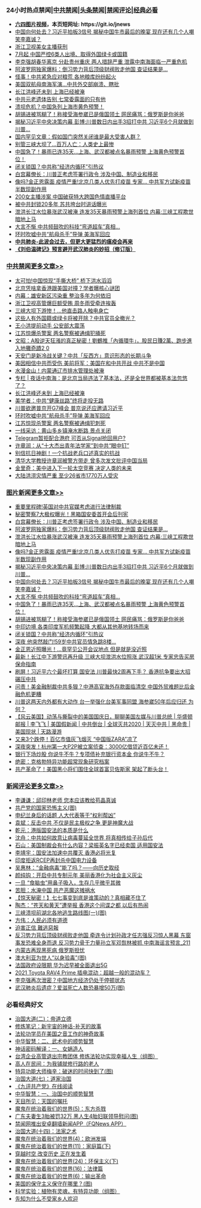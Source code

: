 <div id="tt">
<h3>24小时热点禁闻|<a href="#%E4%B8%AD%E5%85%B1%E7%A6%81%E9%97%BB%E6%9B%B4%E5%A4%9A%E6%96%87%E7%AB%A0">中共禁闻</a>|<a href="#%E5%9B%BE%E7%89%87%E6%96%B0%E9%97%BB%E6%9B%B4%E5%A4%9A%E6%96%87%E7%AB%A0">头条禁闻</a>|<a href="#%E6%96%B0%E9%97%BB%E8%AF%84%E8%AE%BA%E6%9B%B4%E5%A4%9A%E6%96%87%E7%AB%A0">禁闻评论|<a href="#%E5%BF%85%E7%9C%8B%E7%BB%8F%E5%85%B8%E5%A5%BD%E6%96%87">经典必看</a></h3>
<ul>
<li><b><a href="http://d1.bdrive.tk/64.mp4" target="_blank">六四图片视频</a>，本页短网址: https://git.io/jnews</b></li>
<li><a href="https://github.com/fqnews/bnews/blob/master/topimagenews/20200706/1356582.md">中国向何处去？习近平拍板3信号 揭秘中国牛市最后的晚宴 现在还有几个人嘲笑李嘉诚？</a></li>
<li><a href="https://github.com/fqnews/bnews/blob/master/cbnews/20200706/1356507.md">浙江卫视美女主播获刑</a></li>
<li><a href="https://github.com/fqnews/bnews/blob/master/cnnews/20200707/1356767.md">7月起 中国严控6类人出境、取得外国绿卡或国籍</a></li>
<li><a href="https://github.com/fqnews/bnews/blob/master/comments/20200706/1356663.md">李克强胡春华离京 分赴贵州重庆 两人措辞严重 泄露中南海面临一严重危机</a></li>
<li><a href="https://github.com/fqnews/bnews/blob/master/topimagenews/20200706/1356706.md">阿波罗网独家爆料：倒习势力背后顶级财阀败走他国 查证结果是...</a></li>
<li><a href="https://github.com/fqnews/bnews/blob/master/cbnews/20200706/1356555.md">怪事！中共紧急应对粮荒 各地粮库纷纷起火</a></li>
<li><a href="https://github.com/fqnews/bnews/blob/master/cbnews/20200706/1356562.md">美国双航母南海军演…中共外交部崩溃、瞎批</a></li>
<li><a href="https://github.com/fqnews/bnews/blob/master/cbnews/20200707/1356777.md">长江洪峰还未到 上海已经被淹</a></li>
<li><a href="https://github.com/fqnews/bnews/blob/master/cbnews/20200706/1356447.md">中共元老遗体告别 七常委露面的只有他</a></li>
<li><a href="https://github.com/fqnews/bnews/blob/master/cnnews/20200706/1356478.md">溃坝危机？中国急列上海市黄色预警！</a></li>
<li><a href="https://github.com/fqnews/bnews/blob/master/topimagenews/20200706/1356504.md">胡锡进被骂糊了！称接受海参崴已是俄国领土 网民痛骂：俄罗斯是你爸爸</a></li>
<li><a href="https://github.com/fqnews/bnews/blob/master/topimagenews/20200706/1356638.md">揭秘习近平中央决策内幕 彭博:川普数日内出手3招打中共 习近平6个月就做到川普...</a></li>
<li><a href="https://github.com/fqnews/bnews/blob/master/comments/20200706/1356521.md">国内罕见文章：假如国门突然关闭谁是最大受害人群？</a></li>
<li><a href="https://github.com/fqnews/bnews/blob/master/cnnews/20200706/1356450.md">别管三峡大坝了…百万人亡：人类史上最惨</a></li>
<li><a href="https://github.com/fqnews/bnews/blob/master/topimagenews/20200706/1356509.md">中国急了！暴雨已连35天…上海、武汉都被点名暴雨预警 上海黄色预警首位！</a></li>
<li><a href="https://github.com/fqnews/bnews/blob/master/topimagenews/20200706/1356375.md">闭关锁国？中共称“经济内循环”引热议</a></li>
<li><a href="https://github.com/fqnews/bnews/blob/master/topimagenews/20200707/1356751.md">白宫幕僚长：川普正考虑签署行政令 涉及中国、制造业和移民</a></li>
<li><a href="https://github.com/fqnews/bnews/blob/master/topimagenews/20200706/1356643.md">像吗?金正恩露面 疫情严重!北京几类人优先打疫苗 专家… 中共军方试新疫苗半数现副作用</a></li>
<li><a href="https://github.com/fqnews/bnews/blob/master/cnnews/20200706/1356571.md">200女主播涉案 中国破获特大跨国色情直播平台</a></li>
<li><a href="https://github.com/fqnews/bnews/blob/master/cbnews/20200706/1356442.md">被中共封锁20多年 苏共垮台时讲话曝光</a></li>
<li><a href="https://github.com/fqnews/bnews/blob/master/topimagenews/20200706/1356666.md">泄洪长江水位暴涨武汉被淹 连发35天暴雨预警上海列首位 内幕:三峡工程欺世暗地上马</a></li>
<li><a href="https://github.com/fqnews/bnews/blob/master/topimagenews/20200706/1356510.md">大言不惭 中共频鼓吹的科技“弯道超车”真相…</a></li>
<li><a href="https://github.com/fqnews/bnews/blob/master/cbnews/20200707/1356755.md">环时吹嘘中共“航母杀手”导弹 美海军回应</a></li>
<li><b><a href="https://github.com/fqnews/bnews/blob/master/comments/20200211/1275071.md" target="_blank">中共肺炎-此波会过去，但更大更猛烈的瘟疫会再来</a></b></li>
<li><b><a href="https://github.com/fqnews/bnews/blob/master/comments/20200207/1272816.md" target="_blank">《刘伯温碑记》预言避开武汉肺炎的妙招（修订版）</a></b></li>
</ul>
</div>

<div class="catlist">
<h3><a href="https://github.com/fqnews/bnews/blob/master/cbnews/" target="_blank">中共禁闻</a><span><a href="https://github.com/fqnews/bnews/blob/master/cbnews/" target="_blank" rel="nofollow">更多文章>></a></span></h3>
<ul>
<li><a href="https://github.com/fqnews/bnews/blob/master/cbnews/20200707/1356945.md" target="_blank">太可怕!中国惊现“手撕大桥” 桥下洪水滔滔</a></li>
<li><a href="https://github.com/fqnews/bnews/blob/master/cbnews/20200707/1356942.md" target="_blank">北京凭啥拿香港跟美国对撞？学者曝核心谜团</a></li>
<li><a href="https://github.com/fqnews/bnews/blob/master/cbnews/20200707/1356941.md" target="_blank">内幕：雄安新区污染重 整治多年为何依旧</a></li>
<li><a href="https://github.com/fqnews/bnews/blob/master/cbnews/20200707/1356935.md" target="_blank">浙江卫视高管爆巨额受贿 周冬雨受牵连挨轰</a></li>
<li><a href="https://github.com/fqnews/bnews/blob/master/cbnews/20200707/1356934.md" target="_blank">三峡大坝下游惨！…他直击路人触电身亡</a></li>
<li><a href="https://github.com/fqnews/bnews/blob/master/cbnews/20200707/1356930.md" target="_blank">这些人有外国籍或绿卡将被开除？中共官员全撤光？</a></li>
<li><a href="https://github.com/fqnews/bnews/blob/master/cbnews/20200707/1356899.md" target="_blank">王小洪提前动手 公安部大震荡</a></li>
<li><a href="https://github.com/fqnews/bnews/blob/master/cbnews/20200707/1356863.md" target="_blank">江苏惊爆杀警案 两名警察被通缉犯捅死</a></li>
<li><a href="https://github.com/fqnews/bnews/blob/master/cbnews/20200707/1356806.md" target="_blank">文昭：A股逆天狂漲的真正秘密！劉鶴推「內循環牛」，股民日賺2萬、跑步進入地攤奇蹟2 0</a></li>
<li><a href="https://github.com/fqnews/bnews/blob/master/cbnews/20200707/1356799.md" target="_blank">天安门是新冷战关键？中共「反西方」意识形态的长期斗争</a></li>
<li><a href="https://github.com/fqnews/bnews/blob/master/cbnews/20200707/1356797.md" target="_blank">美因相信中共而受伤 美前将军：美国在和中共开战 中共不是中国</a></li>
<li><a href="https://github.com/fqnews/bnews/blob/master/cbnews/20200707/1356790.md" target="_blank">水漫金山！内蒙通辽市排水管理处被淹</a></li>
<li><a href="https://github.com/fqnews/bnews/blob/master/cbnews/20200707/1356783.md" target="_blank">专栏 | 夜话中南海：是北京当局违法了基本法，还是全世界都被基本法忽悠了？</a></li>
<li><a href="https://github.com/fqnews/bnews/blob/master/cbnews/20200707/1356777.md" target="_blank">长江洪峰还未到 上海已经被淹</a></li>
<li><a href="https://github.com/fqnews/bnews/blob/master/cbnews/20200707/1356762.md" target="_blank">美学者：中共“健康丝路”终将走投无路</a></li>
<li><a href="https://github.com/fqnews/bnews/blob/master/cbnews/20200707/1356761.md" target="_blank">川普欲邀普京开G7峰会 普京说还应邀请习近平</a></li>
<li><a href="https://github.com/fqnews/bnews/blob/master/cbnews/20200707/1356755.md" target="_blank">环时吹嘘中共“航母杀手”导弹 美海军回应</a></li>
<li><a href="https://github.com/fqnews/bnews/blob/master/cbnews/20200707/1356749.md" target="_blank">江苏惊现杀警案 两名警察被通缉犯刺死</a></li>
<li><a href="https://github.com/fqnews/bnews/blob/master/cbnews/20200707/1356748.md" target="_blank">一线采访：黄山多乡镇淹水断路 景点关闭</a></li>
<li><a href="https://github.com/fqnews/bnews/blob/master/cbnews/20200706/1356704.md" target="_blank">Telegram暂拒配合港府 可否从Signal抢回用户?</a></li>
<li><a href="https://github.com/fqnews/bnews/blob/master/cbnews/20200706/1356656.md" target="_blank">许章润：从“十大杰出青年法学家”到中共“眼中钉”</a></li>
<li><a href="https://github.com/fqnews/bnews/blob/master/cbnews/20200706/1356653.md" target="_blank">别信抗日神剧！一个抗战老兵口述真实的抗战</a></li>
<li><a href="https://github.com/fqnews/bnews/blob/master/cbnews/20200706/1356637.md" target="_blank">清华大学教授许章润被警方带走 曾多次发文批评中国当局</a></li>
<li><a href="https://github.com/fqnews/bnews/blob/master/cbnews/20200706/1356577.md" target="_blank">金里奇：美中进入下一轮太空竞赛 决定人类的未来</a></li>
<li><a href="https://github.com/fqnews/bnews/blob/master/cbnews/20200706/1356564.md" target="_blank">大陆洪涝灾情严重 至少26省市1770万人受灾</a></li>

</ul>
</div>
<div class="catlist">
<h3><a href="https://github.com/fqnews/bnews/blob/master/topimagenews/" target="_blank">图片新闻</a><span><a href="https://github.com/fqnews/bnews/blob/master/topimagenews/" target="_blank" rel="nofollow">更多文章>></a></span></h3>
<ul>
<li><a href="https://github.com/fqnews/bnews/blob/master/topimagenews/20200707/1356924.md" target="_blank">重要里程碑!英国对中共官媒考虑进行法律制裁</a></li>
<li><a href="https://github.com/fqnews/bnews/blob/master/topimagenews/20200707/1356856.md" target="_blank">秘密警察7大极权曝光！黑箱国安委首开会后刊宪</a></li>
<li><a href="https://github.com/fqnews/bnews/blob/master/topimagenews/20200707/1356751.md" target="_blank">白宫幕僚长：川普正考虑签署行政令 涉及中国、制造业和移民</a></li>
<li><a href="https://github.com/fqnews/bnews/blob/master/topimagenews/20200706/1356706.md" target="_blank">阿波罗网独家爆料：倒习势力背后顶级财阀败走他国 查证结果是&#8230;</a></li>
<li><a href="https://github.com/fqnews/bnews/blob/master/topimagenews/20200706/1356666.md" target="_blank">泄洪长江水位暴涨武汉被淹 连发35天暴雨预警上海列首位 内幕:三峡工程欺世暗地上马</a></li>
<li><a href="https://github.com/fqnews/bnews/blob/master/topimagenews/20200706/1356643.md" target="_blank">像吗?金正恩露面 疫情严重!北京几类人优先打疫苗 专家… 中共军方试新疫苗半数现副作用</a></li>
<li><a href="https://github.com/fqnews/bnews/blob/master/topimagenews/20200706/1356638.md" target="_blank">揭秘习近平中央决策内幕 彭博:川普数日内出手3招打中共 习近平6个月就做到川普&#8230;</a></li>
<li><a href="https://github.com/fqnews/bnews/blob/master/topimagenews/20200706/1356582.md" target="_blank">中国向何处去？习近平拍板3信号 揭秘中国牛市最后的晚宴 现在还有几个人嘲笑李嘉诚？</a></li>
<li><a href="https://github.com/fqnews/bnews/blob/master/topimagenews/20200706/1356510.md" target="_blank">大言不惭 中共频鼓吹的科技“弯道超车”真相…</a></li>
<li><a href="https://github.com/fqnews/bnews/blob/master/topimagenews/20200706/1356509.md" target="_blank">中国急了！暴雨已连35天…上海、武汉都被点名暴雨预警 上海黄色预警首位！</a></li>
<li><a href="https://github.com/fqnews/bnews/blob/master/topimagenews/20200706/1356504.md" target="_blank">胡锡进被骂糊了！称接受海参崴已是俄国领土 网民痛骂：俄罗斯是你爸爸</a></li>
<li><a href="https://github.com/fqnews/bnews/blob/master/topimagenews/20200706/1356431.md" target="_blank">中印边境 各类印度军机频繁起降 大都从其他基地转场而来</a></li>
<li><a href="https://github.com/fqnews/bnews/blob/master/topimagenews/20200706/1356375.md" target="_blank">闭关锁国？中共称“经济内循环”引热议</a></li>
<li><a href="https://github.com/fqnews/bnews/blob/master/topimagenews/20200705/1356213.md" target="_blank">深夜 他突然敲门!59岁中共官员情急跳8楼&#8230;</a></li>
<li><a href="https://github.com/fqnews/bnews/blob/master/topimagenews/20200705/1356209.md" target="_blank">金正恩近照曝光！&#8230;竟罕见公开会议地点 但是就是没近照</a></li>
<li><a href="https://github.com/fqnews/bnews/blob/master/topimagenews/20200705/1356187.md" target="_blank">最新！长江中下游警讯再升级 三峡大坝泄洪水位照涨 武汉超1米 专家忠告买房保命指南</a></li>
<li><a href="https://github.com/fqnews/bnews/blob/master/topimagenews/20200705/1356147.md" target="_blank">刷屏！习近平六个最坏打算 国安法 川普最快2周再下手？ 香港抗争要出大招碾压中共</a></li>
<li><a href="https://github.com/fqnews/bnews/blob/master/topimagenews/20200705/1356105.md" target="_blank">问责！美金融制裁中共多狠？中港高官海外存款面临清空 中国外贸难题比后金融危机更糟</a></li>
<li><a href="https://github.com/fqnews/bnews/blob/master/topimagenews/20200705/1356075.md" target="_blank">川普这两天内外都有大动作 台一举强化台美军事同盟 海参崴50年后应归还 为何？</a></li>
<li><a href="https://github.com/fqnews/bnews/blob/master/comments/20200705/1356016.md" target="_blank">【风云美国】动荡与撕裂中的美国国庆日，聊聊美国左媒与川普总统 | 华盛顿邮报 | 李飞飞 | 美国假新闻 | 中共倒台 | 全球灭共2020 | 天灭中共 | 黑命贵 | 美国现状 | 天路漫游</a></li>
<li><a href="https://github.com/fqnews/bnews/blob/master/topimagenews/20200705/1355988.md" target="_blank">又来3个跌停！百亿市值灰飞烟灭 “中国版ZARA”凉了</a></li>
<li><a href="https://github.com/fqnews/bnews/blob/master/topimagenews/20200705/1355987.md" target="_blank">深夜突发！杭州第一大P2P被立案侦查：3000亿借贷近百亿未还！</a></li>
<li><a href="https://github.com/fqnews/bnews/blob/master/topimagenews/20200705/1355941.md" target="_blank">银行下场炒股 你说牛不牛？专项债补充银行资本金 你说牛不牛？</a></li>
<li><a href="https://github.com/fqnews/bnews/blob/master/comments/20200705/783265.md" target="_blank">绝密：克格勃特异功能超常现象研究档案</a></li>
<li><a href="https://github.com/fqnews/bnews/blob/master/topimagenews/20200705/1355904.md" target="_blank">共产革命了！美国黑小将们围住全球首富贝佐斯家 架起了断头台！</a></li>

</ul>
</div>
<div class="catlist">
<h3><a href="https://github.com/fqnews/bnews/blob/master/comments/" target="_blank">新闻评论</a><span><a href="https://github.com/fqnews/bnews/blob/master/comments/" target="_blank" rel="nofollow">更多文章>></a></span></h3>
<ul>
<li><a href="https://github.com/fqnews/bnews/blob/master/comments/20200707/1356940.md" target="_blank">李谦谦：邱印林老师 您本应该教给苟晶真诚</a></li>
<li><a href="https://github.com/fqnews/bnews/blob/master/comments/20200707/1356923.md" target="_blank">共产党的国家恐怖主义(图)</a></li>
<li><a href="https://github.com/fqnews/bnews/blob/master/comments/20200707/1356912.md" target="_blank">申纪兰身后的话题 人大代表等于“权利帮凶”</a></li>
<li><a href="https://github.com/fqnews/bnews/blob/master/comments/20200707/1356908.md" target="_blank">袁斌：反击中共 不仅是民主极权之争 更是神魔大战</a></li>
<li><a href="https://github.com/fqnews/bnews/blob/master/comments/20200707/1356907.md" target="_blank">乾元：港版国安法的本质是什么</a></li>
<li><a href="https://github.com/fqnews/bnews/blob/master/comments/20200707/1356906.md" target="_blank">沈舟：中共如何故意让病毒蔓延全世界 将真相传给子孙后代</a></li>
<li><a href="https://github.com/fqnews/bnews/blob/master/comments/20200707/1356905.md" target="_blank">石山：美国制裁会有什么内容？梁振英名字已经卖国 适用国安法</a></li>
<li><a href="https://github.com/fqnews/bnews/blob/master/comments/20200707/1356904.md" target="_blank">李靖宇：国安法加速中共覆灭 香港必将光复</a></li>
<li><a href="https://github.com/fqnews/bnews/blob/master/comments/20200707/1356898.md" target="_blank">印度拒返RCEP再封杀中国电力设备</a></li>
<li><a href="https://github.com/fqnews/bnews/blob/master/comments/20200707/1356895.md" target="_blank">吴惠林：“金融病毒”能了吗？——向历史取经</a></li>
<li><a href="https://github.com/fqnews/bnews/blob/master/comments/20200707/1356887.md" target="_blank">颜纯钩：开启中共专制元年 美丽香港化为社会主义灰尘</a></li>
<li><a href="https://github.com/fqnews/bnews/blob/master/comments/20200707/1356881.md" target="_blank">一旦 “食脑虫”用鼻子吸入，生存几乎微乎其微</a></li>
<li><a href="https://github.com/fqnews/bnews/blob/master/comments/20200707/1356868.md" target="_blank">苦胆：水淹中国 共产恶魔这摊祸水</a></li>
<li><a href="https://github.com/fqnews/bnews/blob/master/comments/20200707/1356867.md" target="_blank">【惊天秘密！】七七事变到底是谁策动的？真相藏不住了</a></li>
<li><a href="https://github.com/fqnews/bnews/blob/master/comments/20200707/1356862.md" target="_blank">陶杰：“苍天和黄天”遭举报 香港这个间谍之都 以后有热闹</a></li>
<li><a href="https://github.com/fqnews/bnews/blob/master/comments/20200707/1356855.md" target="_blank">三峡溃坝前湖北各地逃生路线图(一)(图)</a></li>
<li><a href="https://github.com/fqnews/bnews/blob/master/comments/20200707/1356853.md" target="_blank">方伟：人民必须有道德</a></li>
<li><a href="https://github.com/fqnews/bnews/blob/master/comments/20200707/1356846.md" target="_blank">迫害正信 難逃惡報</a></li>
<li><a href="https://github.com/fqnews/bnews/blob/master/comments/20200707/1356825.md" target="_blank">反习势力背后顶级财阀败走他国 牵连令计划孙政才任志强反习惊人黑幕 东窗事发恐难全身而退 反习势力骨干力量孙立军邓恢林被抓 中南海谣言预言_211</a></li>
<li><a href="https://github.com/fqnews/bnews/blob/master/comments/20200707/1356823.md" target="_blank">内蒙古再现黑死病  俄罗斯担忧</a></li>
<li><a href="https://github.com/fqnews/bnews/blob/master/comments/20200707/1356821.md" target="_blank">澳大利亚为世人“以身验毒”(图)</a></li>
<li><a href="https://github.com/fqnews/bnews/blob/master/comments/20200707/1356816.md" target="_blank">法国政府设限期  华为迟早被全面退出5G</a></li>
<li><a href="https://github.com/fqnews/bnews/blob/master/comments/20200707/1356813.md" target="_blank">2021 Toyota RAV4 Prime 插电混动：超越一般的混动车？</a></li>
<li><a href="https://github.com/fqnews/bnews/blob/master/comments/20200707/1356811.md" target="_blank">李克强再次泄密？中国地方经济仍处于停顿状态</a></li>
<li><a href="https://github.com/fqnews/bnews/blob/master/comments/20200707/1356809.md" target="_blank">武汉肺炎后遗症？爱滋死亡人数恐暴增50万(图)</a></li>

</ul>
</div>

<div class="catlist">
<h3>必看经典好文</h3>
<ul>
<li><a href="https://github.com/fqnews/bnews/blob/master/cbnews/20180308/911611.md" target="_blank">治国大道(二)：帝道立德</a></li>
<li><a href="https://github.com/fqnews/bnews/blob/master/comments/20190418/1115565.md" target="_blank">修炼笔记：新宇宙的神话-补天的故事</a></li>
<li><a href="https://github.com/fqnews/bnews/blob/master/comments/20200511/1326751.md" target="_blank">法轮功学员在美国之音工作的神奇故事</a></li>
<li><a href="https://github.com/fqnews/bnews/blob/master/comments/20200605/783249.md" target="_blank">中华智慧：二、武术中的顺势智慧</a></li>
<li><a href="https://github.com/fqnews/bnews/blob/master/comments/20200609/1342224.md" target="_blank">神话密码解译：一、女娲造人</a></li>
<li><a href="https://github.com/fqnews/bnews/blob/master/comments/20200528/1335859.md" target="_blank">台湾企业高管退出宗教团体 修炼法轮功实现幸福人生（组图）</a></li>
<li><a href="https://github.com/fqnews/bnews/blob/master/tculture/20121023/72121.md" target="_blank">高人在民间：为我铺就修行路的老人</a></li>
<li><a href="https://github.com/fqnews/bnews/blob/master/ccpdope/20200703/1355002.md" target="_blank">特异功能大师梅辛：破迷的时间快到了(图)</a></li>
<li><a href="https://github.com/fqnews/bnews/blob/master/cbnews/20190424/913985.md" target="_blank">治国大道(七)：道家治国</a></li>
<li><a href="https://github.com/fqnews/bnews/blob/master/bookonline/20131116/201057.md" target="_blank">《九评共产党》在线阅读</a></li>
<li><a href="https://github.com/fqnews/bnews/blob/master/comments/20200605/1340202.md" target="_blank">中华智慧：一、治国中的顺势智慧</a></li>
<li><a href="https://github.com/fqnews/bnews/blob/master/tculture/20180919/1000196.md" target="_blank">天目所见：天国的嘱托</a></li>
<li><a href="https://github.com/fqnews/bnews/blob/master/topimagenews/20180524/946967.md" target="_blank">魔鬼在统治着我们的世界(5)：东方杀戮</a></li>
<li><a href="https://github.com/fqnews/bnews/blob/master/cbnews/20200611/1343037.md" target="_blank">广东夫妻生3胎被罚32万 黑人生4胎妇联领导慰问(图)</a></li>
<li><a href="https://github.com/fqnews/bnews/blob/master/comments/20200503/1322531.md" target="_blank">禁闻网推出安卓翻墙新闻APP（FQNews APP）</a></li>
<li><a href="https://github.com/fqnews/bnews/blob/master/cbnews/20180320/916962.md" target="_blank">治国大道(十四)：法家之术</a></li>
<li><a href="https://github.com/fqnews/bnews/blob/master/topimagenews/20180522/946266.md" target="_blank">魔鬼在统治着我们的世界(4)：欧洲发端</a></li>
<li><a href="https://github.com/fqnews/bnews/blob/master/topimagenews/20180530/950691.md" target="_blank">魔鬼在统治着我们的世界(11)：家庭篇(下)</a></li>
<li><a href="https://github.com/fqnews/bnews/blob/master/comments/20200626/1259925.md" target="_blank">穿越时空 改变历史 正在发生着</a></li>
<li><a href="https://github.com/fqnews/bnews/blob/master/cbnews/20180907/994846.md" target="_blank">魔鬼在统治着我们的世界(24)：环保主义(下)</a></li>
<li><a href="https://github.com/fqnews/bnews/blob/master/topimagenews/20180615/958090.md" target="_blank">魔鬼在统治着我们的世界(16)：法律篇</a></li>
<li><a href="https://github.com/fqnews/bnews/blob/master/topimagenews/20180524/947358.md" target="_blank">魔鬼在统治着我们的世界(6)：输出革命</a></li>
<li><a href="https://github.com/fqnews/bnews/blob/master/lifebaike/20200520/1331379.md" target="_blank">美国的保守主义保守在哪里？(图)</a></li>
<li><a href="https://github.com/fqnews/bnews/blob/master/comments/20200605/783205.md" target="_blank">科学实验：植物有灵魂，有特异功能（组图）</a></li>
<li><a href="https://github.com/fqnews/bnews/blob/master/comments/20200620/1346848.md" target="_blank">先知为什么不受家乡人欢迎</a></li>

</ul>
</div>